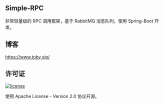 ## Simple-RPC

 非常轻量级的 RPC 调用框架，基于 RabbitMQ 消息队列，使用 Spring-Boot 开发。

## 博客

<https://www.toby.vip/>

## 许可证

[![license](https://img.shields.io/github/license/thinktkj/smrpc.svg?style=flat-square)](https://github.com/thinktkj/smrpc/blob/master/LICENSE)

使用 Apache License - Version 2.0 协议开源。
